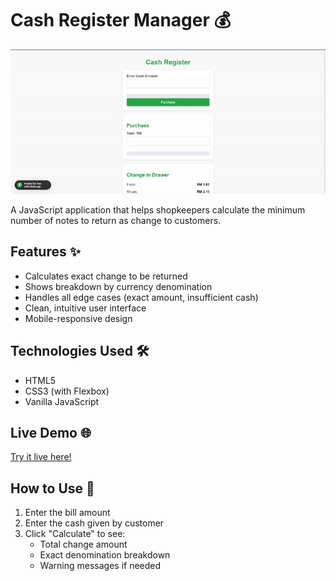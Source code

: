 # Cash Register Manager 💰

![Cash Register Demo](./demo.gif)

A JavaScript application that helps shopkeepers calculate the minimum number of notes to return as change to customers.

## Features ✨

- Calculates exact change to be returned
- Shows breakdown by currency denomination
- Handles all edge cases (exact amount, insufficient cash)
- Clean, intuitive user interface
- Mobile-responsive design

## Technologies Used 🛠️

- HTML5
- CSS3 (with Flexbox)
- Vanilla JavaScript

## Live Demo 🌐

[Try it live here!](https://mohamedimran7868.github.io/Cash-Register/)

## How to Use 📝

1. Enter the bill amount
2. Enter the cash given by customer
3. Click "Calculate" to see:
   - Total change amount
   - Exact denomination breakdown
   - Warning messages if needed
